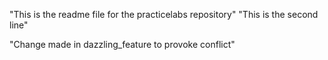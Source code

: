 "This is the readme file for the practicelabs repository"
"This is the second line"

"Change made in dazzling_feature to provoke conflict" 

